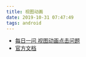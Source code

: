 ```yaml
---
title: 视图动画
date: 2019-10-31 07:47:49
tags: android
---
```


<!-- more -->
- [每日一问 视图动画点击问题](https://www.wanandroid.com/wenda/show/8644)
- [官方文档](https://developer.android.com/training/animation/overview)

